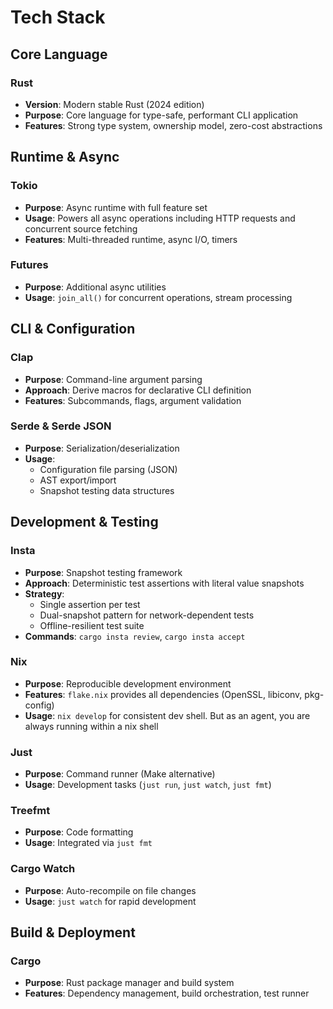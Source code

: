 # Tech Stack

## Core Language

### Rust
- **Version**: Modern stable Rust (2024 edition)
- **Purpose**: Core language for type-safe, performant CLI application
- **Features**: Strong type system, ownership model, zero-cost abstractions

## Runtime & Async

### Tokio
- **Purpose**: Async runtime with full feature set
- **Usage**: Powers all async operations including HTTP requests and concurrent source fetching
- **Features**: Multi-threaded runtime, async I/O, timers

### Futures
- **Purpose**: Additional async utilities
- **Usage**: `join_all()` for concurrent operations, stream processing

## CLI & Configuration

### Clap
- **Purpose**: Command-line argument parsing
- **Approach**: Derive macros for declarative CLI definition
- **Features**: Subcommands, flags, argument validation

### Serde & Serde JSON
- **Purpose**: Serialization/deserialization
- **Usage**:
  - Configuration file parsing (JSON)
  - AST export/import
  - Snapshot testing data structures

## Development & Testing

### Insta
- **Purpose**: Snapshot testing framework
- **Approach**: Deterministic test assertions with literal value snapshots
- **Strategy**:
  - Single assertion per test
  - Dual-snapshot pattern for network-dependent tests
  - Offline-resilient test suite
- **Commands**: `cargo insta review`, `cargo insta accept`

### Nix
- **Purpose**: Reproducible development environment
- **Features**: `flake.nix` provides all dependencies (OpenSSL, libiconv, pkg-config)
- **Usage**: `nix develop` for consistent dev shell. But as an agent, you are always running within a nix shell

### Just
- **Purpose**: Command runner (Make alternative)
- **Usage**: Development tasks (`just run`, `just watch`, `just fmt`)

### Treefmt
- **Purpose**: Code formatting
- **Usage**: Integrated via `just fmt`

### Cargo Watch
- **Purpose**: Auto-recompile on file changes
- **Usage**: `just watch` for rapid development

## Build & Deployment

### Cargo
- **Purpose**: Rust package manager and build system
- **Features**: Dependency management, build orchestration, test runner
